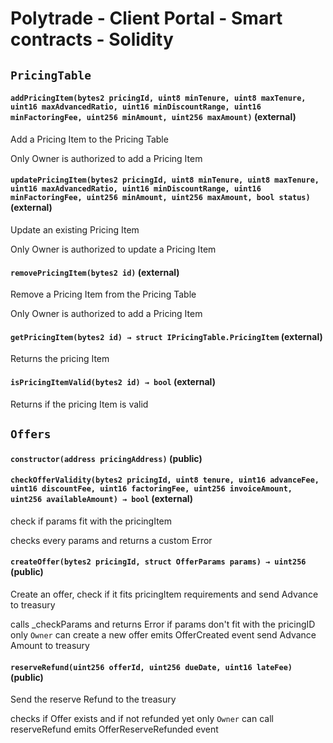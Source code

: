 # Polytrade - Client Portal - Smart contracts - Solidity

## `PricingTable`

#### `addPricingItem(bytes2 pricingId, uint8 minTenure, uint8 maxTenure, uint16 maxAdvancedRatio, uint16 minDiscountRange, uint16 minFactoringFee, uint256 minAmount, uint256 maxAmount)` (external)

Add a Pricing Item to the Pricing Table

Only Owner is authorized to add a Pricing Item

#### `updatePricingItem(bytes2 pricingId, uint8 minTenure, uint8 maxTenure, uint16 maxAdvancedRatio, uint16 minDiscountRange, uint16 minFactoringFee, uint256 minAmount, uint256 maxAmount, bool status)` (external)

Update an existing Pricing Item

Only Owner is authorized to update a Pricing Item

#### `removePricingItem(bytes2 id)` (external)

Remove a Pricing Item from the Pricing Table

Only Owner is authorized to add a Pricing Item

#### `getPricingItem(bytes2 id) → struct IPricingTable.PricingItem` (external)

Returns the pricing Item

#### `isPricingItemValid(bytes2 id) → bool` (external)

Returns if the pricing Item is valid

## `Offers`

#### `constructor(address pricingAddress)` (public)

#### `checkOfferValidity(bytes2 pricingId, uint8 tenure, uint16 advanceFee, uint16 discountFee, uint16 factoringFee, uint256 invoiceAmount, uint256 availableAmount) → bool` (external)

check if params fit with the pricingItem

checks every params and returns a custom Error

#### `createOffer(bytes2 pricingId, struct OfferParams params) → uint256` (public)

Create an offer, check if it fits pricingItem requirements and send Advance to treasury

calls \_checkParams and returns Error if params don't fit with the pricingID
only `Owner` can create a new offer
emits OfferCreated event
send Advance Amount to treasury

#### `reserveRefund(uint256 offerId, uint256 dueDate, uint16 lateFee)` (public)

Send the reserve Refund to the treasury

checks if Offer exists and if not refunded yet
only `Owner` can call reserveRefund
emits OfferReserveRefunded event

